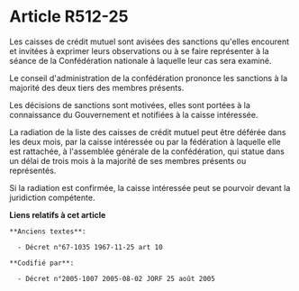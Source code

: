 # Article R512-25

Les caisses de crédit mutuel sont avisées des sanctions qu'elles encourent et invitées à exprimer leurs observations ou à se
faire représenter à la séance de la Confédération nationale à laquelle leur cas sera examiné.

Le conseil d'administration de la confédération prononce les sanctions à la majorité des deux tiers des membres présents.

Les décisions de sanctions sont motivées, elles sont portées à la connaissance du Gouvernement et notifiées à la caisse
intéressée.

La radiation de la liste des caisses de crédit mutuel peut être déférée dans les deux mois, par la caisse intéressée ou par
la fédération à laquelle elle est rattachée, à l'assemblée générale de la confédération, qui statue dans un délai de trois
mois à la majorité de ses membres présents ou représentés.

Si la radiation est confirmée, la caisse intéressée peut se pourvoir devant la juridiction compétente.

**Liens relatifs à cet article**

	**Anciens textes**:

	  - Décret n°67-1035 1967-11-25 art 10

	**Codifié par**:

	  - Décret n°2005-1007 2005-08-02 JORF 25 août 2005
